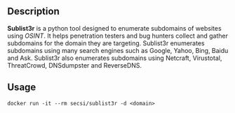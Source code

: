 ## Description

**Sublist3r** is a python tool designed to enumerate subdomains of websites using *OSINT*. It helps penetration testers and bug hunters collect and gather subdomains for the domain they are targeting. Sublist3r enumerates subdomains using many search engines such as Google, Yahoo, Bing, Baidu and Ask. Sublist3r also enumerates subdomains using Netcraft, Virustotal, ThreatCrowd, DNSdumpster and ReverseDNS.

## Usage
```
docker run -it --rm secsi/sublist3r -d <domain>
```